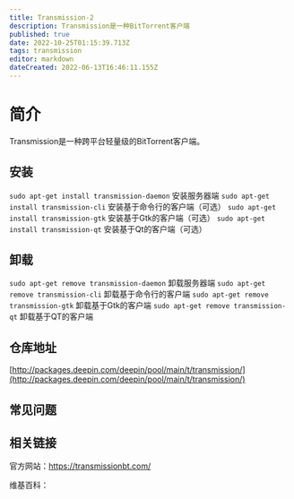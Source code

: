 ```yaml
---
title: Transmission-2
description: Transmission是一种BitTorrent客户端
published: true
date: 2022-10-25T01:15:39.713Z
tags: transmission
editor: markdown
dateCreated: 2022-06-13T16:46:11.155Z
---
```


# 简介


Transmission是一种跨平台轻量级的BitTorrent客户端。

## 安装
`sudo apt-get install transmission-daemon`	安装服务器端
`sudo apt-get install transmission-cli`			安装基于命令行的客户端（可选）
`sudo apt-get install transmission-gtk`			安装基于Gtk的客户端（可选）
`sudo apt-get install transmission-qt`			安装基于Qt的客户端（可选）

## 卸载
`sudo apt-get remove transmission-daemon`		卸载服务器端
`sudo apt-get remove transmission-cli`			卸载基于命令行的客户端
`sudo apt-get remove transmission-gtk`			卸载基于Gtk的客户端
`sudo apt-get remove transmission-qt`				卸载基于QT的客户端				

## 仓库地址

[http://packages.deepin.com/deepin/pool/main/t/transmission/](http://packages.deepin.com/deepin/pool/main/t/transmission/)

## 常见问题

## 相关链接
官方网站：https://transmissionbt.com/

维基百科：